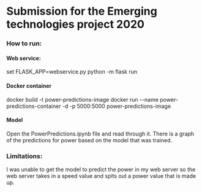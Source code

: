 # Submission for the Emerging technologies project 2020
### How to run:
#### Web service:
set FLASK_APP=webservice.py
python -m flask run
#### Docker container
docker build -t power-predictions-image
docker run --name power-predictions-container -d -p 5000:5000 power-predictions-image
#### Model
Open the PowerPredictions.ipynb file and read through it. There is a graph of the predictions for power based on the model that was trained.

### Limitations:
I was unable to get the model to predict the power in my web server so the web server takes in a speed value and spits out a power value that is made up.
